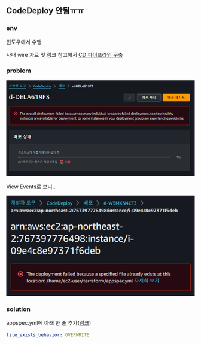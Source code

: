 ## CodeDeploy 안됨ㅠㅠ

### env
윈도우에서 수행

사내 wire 자료 및 링크 참고해서 [CD 파이프라인 구축](https://honglab.tistory.com/194)

### problem
![Alt text](../img/code_deploy.PNG)

View Events로 보니..

![Alt text](../img/codedeploy_already_exist.PNG)

### solution
appspec.yml에 아래 한 줄 추가([링크](https://velog.io/@chldmswnl/AWS-The-deployment-failed-because-a-specified-file-already-exists-at-this-location-%EC%97%90%EB%9F%AC-%ED%95%B4%EA%B2%B0%ED%95%98%EA%B8%B0-feat.-github-action))

```yml
file_exists_behavior: OVERWRITE
```

